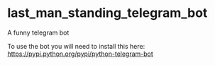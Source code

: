 # last_man_standing_telegram_bot
A funny telegram bot

To use the bot you will need to install this here:
https://pypi.python.org/pypi/python-telegram-bot
